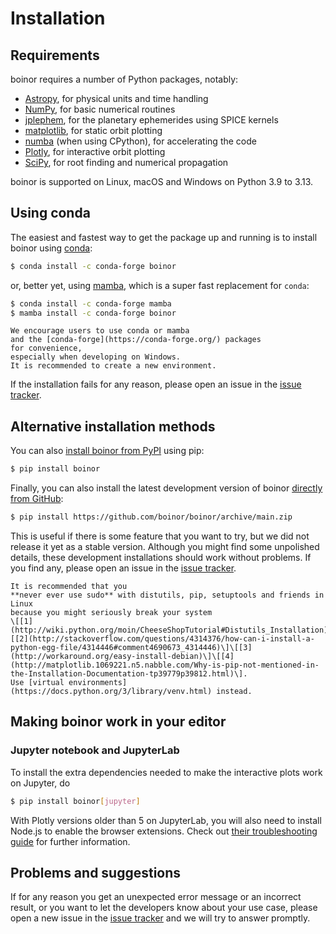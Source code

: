 # Installation

## Requirements

boinor requires a number of Python packages, notably:

- [Astropy](https://www.astropy.org/), for physical units and time handling
- [NumPy](https://numpy.org/), for basic numerical routines
- [jplephem](https://pypi.org/project/jplephem/), for the planetary ephemerides using SPICE kernels
- [matplotlib](https://matplotlib.org/), for static orbit plotting
- [numba](https://numba.pydata.org/) (when using CPython), for accelerating the code
- [Plotly](https://plotly.com/), for interactive orbit plotting
- [SciPy](https://www.scipy.org/), for root finding and numerical propagation

boinor is supported on Linux, macOS and Windows on Python 3.9 to 3.13.

## Using conda

The easiest and fastest way to get the package up and running is to
install boinor using [conda](https://conda.io/docs/):

```bash
$ conda install -c conda-forge boinor
```

or, better yet, using [mamba](https://mamba.readthedocs.io/),
which is a super fast replacement for `conda`:

```bash
$ conda install -c conda-forge mamba
$ mamba install -c conda-forge boinor
```

```{note}
We encourage users to use conda or mamba
and the [conda-forge](https://conda-forge.org/) packages
for convenience,
especially when developing on Windows.
It is recommended to create a new environment.
```

If the installation fails for any reason, please open an issue in the
[issue tracker](https://github.com/boinor/boinor/issues).

## Alternative installation methods

You can also [install boinor from PyPI](https://pypi.python.org/pypi/boinor/) using pip:

```bash
$ pip install boinor
```

Finally, you can also install the latest development version of boinor
[directly from GitHub](http://github.com/boinor/boinor):

```bash
$ pip install https://github.com/boinor/boinor/archive/main.zip
```

This is useful if there is some feature that you want to try,
but we did not release it yet as a stable version.
Although you might find some unpolished details,
these development installations should work without problems.
If you find any, please open an issue in the [issue tracker](https://github.com/boinor/boinor/issues).

```{warning}
It is recommended that you
**never ever use sudo** with distutils, pip, setuptools and friends in Linux
because you might seriously break your system
\[[1](http://wiki.python.org/moin/CheeseShopTutorial#Distutils_Installation)\]\[[2](http://stackoverflow.com/questions/4314376/how-can-i-install-a-python-egg-file/4314446#comment4690673_4314446)\]\[[3](http://workaround.org/easy-install-debian)\]\[[4](http://matplotlib.1069221.n5.nabble.com/Why-is-pip-not-mentioned-in-the-Installation-Documentation-tp39779p39812.html)\].
Use [virtual environments](https://docs.python.org/3/library/venv.html) instead.
```

## Making boinor work in your editor

### Jupyter notebook and JupyterLab

To install the extra dependencies needed to make the interactive plots work on Jupyter, do

```bash
$ pip install boinor[jupyter]
```

With Plotly versions older than 5 on JupyterLab,
you will also need to install Node.js
to enable the browser extensions.
Check out [their troubleshooting guide](https://plotly.com/python/troubleshooting/#jupyterlab-problems)
for further information.

## Problems and suggestions

If for any reason you get an unexpected error message or an incorrect result,
or you want to let the developers know about your use case,
please open a new issue in the [issue tracker](https://github.com/boinor/boinor/issues)
and we will try to answer promptly.
